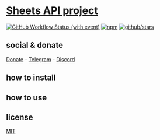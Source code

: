 # [Sheets API project]()

[![GitHub Workflow Status (with event)](https://img.shields.io/github/actions/workflow/status/brtmvdl/sheets-api-project/npm-publish.yml?label=GitHub%20Actions&link=https%3A%2F%2Fgithub.com%2Fbrtmvdl%2Fsheets-api-project%2Factions%2Fworkflows%2Fnpm-publish.yml)](https://github.com/brtmvdl/sheets-api-project/actions/workflows/npm-publish.yml) [![npm](https://img.shields.io/npm/dw/%40brtmvdl/sheets-api-project?label=NPM%20Weekly%20Downloads)](https://www.npmjs.com/package/@brtmvdl/sheets-api-project) [![github/stars](https://img.shields.io/github/stars/brtmvdl/sheets-api-project?style=social)](https://img.shields.io/github/stars/brtmvdl/sheets-api-project?style=social) 

## social & donate

[Donate](https://link.mercadopago.com.br/brtmvdl) - [Telegram](https://t.me/+KRmg5MlqgMk0MTg5) - [Discord](https://discord.gg/auCmnvV2)

## how to install

## how to use

## license

[MIT](./LICENSE)
